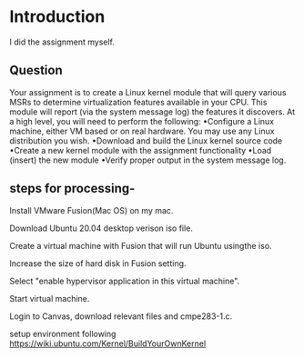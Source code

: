 # Introduction

I did the assignment myself.

## Question 
Your assignment is to create a Linux kernel module that will query various MSRs to determine 
virtualization features available in your CPU. This module will report (via the system message log) the 
features it discovers.
At a high level, you will need to perform the following:
•Configure a Linux machine, either VM based or on real hardware. You may use any Linux 
distribution you wish.
•Download and build the Linux kernel source code
•Create a new kernel module with the assignment functionality
•Load (insert) the new module
•Verify proper output in the system message log.


## steps for processing-


Install VMware Fusion(Mac OS) on my mac.

Download Ubuntu 20.04 desktop verison iso file.

Create a virtual machine with Fusion that will run Ubuntu usingthe iso.

Increase the size of hard disk in Fusion setting.

Select "enable hypervisor application in this virtual machine".

Start virtual machine.

Login to Canvas, download relevant files and cmpe283-1.c.

setup environment following https://wiki.ubuntu.com/Kernel/BuildYourOwnKernel


